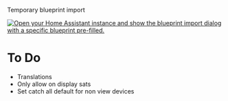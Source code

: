 Temporary blueprint import

[![Open your Home Assistant instance and show the blueprint import dialog with a specific blueprint pre-filled.](https://my.home-assistant.io/badges/blueprint_import.svg)](https://my.home-assistant.io/redirect/blueprint_import/?blueprint_url=https%3A%2F%2Fraw.githubusercontent.com%2Fdinki%2FView-Assist%2Frefs%2Fheads%2Fviewassist-calendar%2FView_Assist_custom_sentences%2FView_Calendar%2Fblueprint-viewcalendar.yaml)

# To Do
* Translations
* Only allow on display sats
* Set catch all default for non view devices
